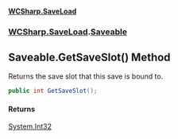 #### [WCSharp.SaveLoad](index.md 'index')
### [WCSharp.SaveLoad](WCSharp.SaveLoad.md 'WCSharp.SaveLoad').[Saveable](WCSharp.SaveLoad.Saveable.md 'WCSharp.SaveLoad.Saveable')

## Saveable.GetSaveSlot() Method

Returns the save slot that this save is bound to.

```csharp
public int GetSaveSlot();
```

#### Returns
[System.Int32](https://docs.microsoft.com/en-us/dotnet/api/System.Int32 'System.Int32')